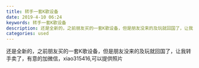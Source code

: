 ```yaml
---
title: 转手一套K歌设备
date: 2019-4-10 06:24
keywords: 转手一套K歌设备
description: 还是全新的，之前朋友买的一套K歌设备，但是朋友没来的及玩就回国了，让我转手卖了，有意的加微信，xiao315416,可以提供照片
categories: used
---
```

<td class="t_f" id="postmessage_3445812">

还是全新的，之前朋友买的一套K歌设备，但是朋友没来的及玩就回国了，让我转手卖了，有意的加微信，xiao315416,可以提供照片<br/>
</td>

